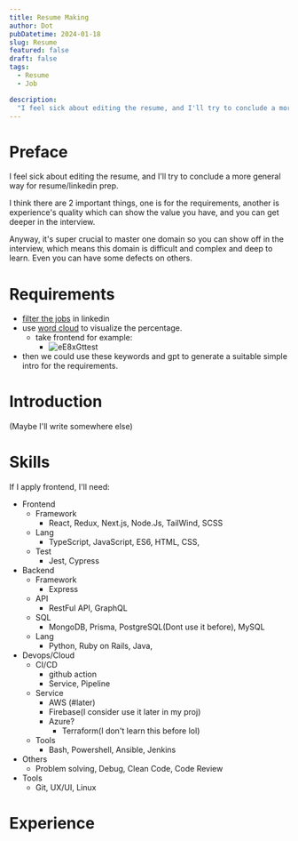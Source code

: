 ```yaml
---
title: Resume Making
author: Dot
pubDatetime: 2024-01-18
slug: Resume
featured: false
draft: false
tags:
  - Resume
  - Job

description:
  "I feel sick about editing the resume, and I'll try to conclude a more general way for resume/linkedin prep."
---
```



# Preface

I feel sick about editing the resume, and I'll try to conclude a more general way for resume/linkedin prep.

I think there are 2 important things, one is for the requirements, another is experience's quality which can show the value you have, and you can get deeper in the interview. 

Anyway, it's super crucial to master one domain so you can show off in the interview, which means this domain is difficult and complex and deep to learn. Even you can have some defects on others.

# Requirements

- [filter the jobs](https://www.linkedin.com/jobs/search/?currentJobId=3641478664&distance=25&f_WT=2&geoId=91000000&keywords=frontend%20developer&origin=JOB_SEARCH_PAGE_KEYWORD_HISTORY&refresh=true&start=25) in linkedin
- use [word cloud](https://wordart.com/create) to visualize the percentage.
  - take frontend for example:
    - ![eE8xGttest](https://cdn.jsdelivr.net/gh/h3x311/upic@main/LC3/2024/eE8xGttest.jpg)
- then we could use these keywords and gpt to generate a suitable simple intro for the requirements.

# Introduction

(Maybe I'll write somewhere else)

# Skills

If I apply frontend, I'll need:
- Frontend
  - Framework
    - React, Redux, Next.js, Node.Js, TailWind, SCSS
  - Lang
    - TypeScript, JavaScript, ES6, HTML, CSS, 
  - Test
    - Jest, Cypress
- Backend
  - Framework
    - Express
  - API
    - RestFul API, GraphQL
  - SQL
    - MongoDB, Prisma, PostgreSQL(Dont use it before), MySQL
  - Lang
    - Python, Ruby on Rails, Java, 
- Devops/Cloud
  - CI/CD
    - github action
    - Service, Pipeline
  - Service
    - AWS (#later)
    - Firebase(I consider use it later in my proj)
    - Azure?
      - Terraform(I don't learn this before lol)
  - Tools
    - Bash, Powershell, Ansible, Jenkins
- Others
  - Problem solving, Debug, Clean Code, Code Review
- Tools
  - Git, UX/UI, Linux

# Experience



